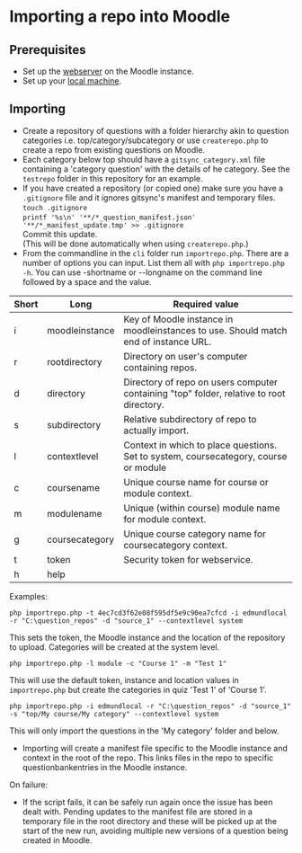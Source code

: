 # Importing a repo into Moodle

## Prerequisites
- Set up the [webserver](webservicesetup.md) on the Moodle instance.
- Set up your [local machine](localsetup.md).

## Importing
- Create a repository of questions with a folder hierarchy akin to question categories i.e. top/category/subcategory or use `createrepo.php` to create a repo from existing questions on Moodle.
- Each category below top should have a `gitsync_category.xml` file containing a 'category question' with the details of he category. See the `testrepo` folder in this repository for an example.
- If you have created a repository (or copied one) make sure you have a `.gitignore` file and it ignores gitsync's manifest and temporary files.  
`touch .gitignore`  
`printf '%s\n' '**/*_question_manifest.json' '**/*_manifest_update.tmp' >> .gitignore`  
Commit this update.  
(This will be done automatically when using `createrepo.php`.)
- From the commandline in the `cli` folder run `importrepo.php`. There are a number of options you can input. List them all with `php importrepo.php -h`. You can use -shortname or --longname on the command line followed by a space and the value.

|Short|Long|Required value|
|-|-|-|
|i|moodleinstance|Key of Moodle instance in  moodleinstances to use. Should match end of instance URL.|
|r|rootdirectory|Directory on user's computer containing repos.|
|d|directory|Directory of repo on users computer containing "top" folder, relative to root directory.|
|s|subdirectory|Relative subdirectory of repo to actually import.|
|l|contextlevel|Context in which to place questions. Set to system, coursecategory, course or module
|c|coursename|Unique course name for course or module context.
|m|modulename|Unique (within course) module name for module context.
|g|coursecategory|Unique course category name for coursecategory context.
|t|token|Security token for webservice.
|h|help|

Examples:

`php importrepo.php -t 4ec7cd3f62e08f595df5e9c90ea7cfcd -i edmundlocal -r "C:\question_repos" -d "source_1" --contextlevel system`

This sets the token, the Moodle instance and the location of the repository to upload. Categories will be created at the system level.

`php importrepo.php -l module -c "Course 1" -m "Test 1"`

This will use the default token, instance and location values in `importrepo.php` but create the categories in quiz 'Test 1' of 'Course 1'.

`php importrepo.php -i edmundlocal -r "C:\question_repos" -d "source_1" -s "top/My course/My category" --contextlevel system`

This will only import the questions in the 'My category' folder and below.

- Importing will create a manifest file specific to the Moodle instance and context in the root of the repo. This links files in the repo to specific questionbankentries in the Moodle instance.



On failure:
- If the script fails, it can be safely run again once the issue has been dealt with. Pending updates to the manifest file are stored in a temporary file in the root directory and these will be picked up at the start of the new run, avoiding multiple new versions of a question being created in Moodle.
